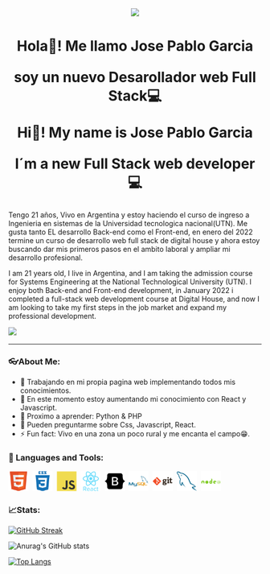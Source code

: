 <div align="center">
  <img src="https://media1.giphy.com/media/v1.Y2lkPTc5MGI3NjExMmMxZTliNDdjMTA3NDI2NzNiYWRkZmYwMmZkMzY0YjMyODI5YjE1OSZjdD1n/qgQUggAC3Pfv687qPC/giphy.gif" width="400">
  <h1>
    Hola👋! Me llamo Jose Pablo Garcia <p>soy un nuevo Desarollador web Full Stack💻</p>
    Hi👋! My name is Jose Pablo Garcia <p>I´m a new Full Stack web developer💻</p>
  </h1>
</div>
<section>
  <p>
    Tengo 21 años, Vivo en Argentina y estoy haciendo el curso de ingreso a Ingenieria en sistemas de la Universidad tecnologica nacional(UTN). Me gusta tanto EL desarrollo Back-end como el Front-end, en enero del 2022 termine un curso de desarrollo web full stack de digital house y ahora estoy buscando dar mis primeros pasos en el ambito laboral y ampliar mi desarrollo profesional.
  </p>
  <p>
    I am 21 years old, I live in Argentina, and I am taking the admission course for Systems Engineering at the National Technological University (UTN). I enjoy both Back-end and Front-end development, in January 2022 i completed a full-stack web development course at Digital House, and now I am looking to take my first steps in the job market and expand my professional development.
  </p>
  <a href="https://www.linkedin.com/in/jos%C3%A9-pablo-garc%C3%ADa/">
    <img src="https://img.shields.io/badge/LinkedIn-0077B5?style=for-the-badge&logo=linkedin&logoColor=white">
  </a>
</section>

---
### 👓About Me: 
- 🔭 Trabajando en mi propia pagina web implementando todos mis conocimientos.
- 🌱 En este momento estoy aumentando mi conocimiento con React y Javascript.
- 🤔 Proximo a aprender: Python & PHP
- 💬 Pueden preguntarme sobre Css, Javascript, React.
- ⚡ Fun fact: Vivo en una zona un poco rural y me encanta el campo😁.

<div align="left">
    <h3>🔨 Languages and Tools:</h3>
    <div>
        <img src="https://github.com/devicons/devicon/blob/master/icons/html5/html5-original.svg" title="HTML5" alt="HTML" width="40" height="40"/>&nbsp;
        <img src="https://github.com/devicons/devicon/blob/master/icons/css3/css3-plain-wordmark.svg"  title="CSS3" alt="CSS" width="40" height="40"/>&nbsp;
        <img src="https://github.com/devicons/devicon/blob/master/icons/javascript/javascript-original.svg" title="JavaScript" alt="JavaScript" width="40" height="40"/>&nbsp;
        <img src="https://github.com/devicons/devicon/blob/master/icons/react/react-original-wordmark.svg" title="React" alt="React" width="40" height="40"/>&nbsp;
        <img src="https://github.com/devicons/devicon/blob/master/icons/bootstrap/bootstrap-plain.svg" title="Bootstrap" alt="Bootstrap" width="40" height="40"/>&nbsp;
        <img src="https://github.com/devicons/devicon/blob/master/icons/mysql/mysql-original-wordmark.svg" title="MySQL"  alt="MySQL" width="40" height="40"/>&nbsp;
        <img src="https://github.com/devicons/devicon/blob/master/icons/git/git-original-wordmark.svg" title="Git" **alt="Git" width="40" height="40"/>&nbsp;
        <img src="https://github.com/devicons/devicon/blob/master/icons/mysql/mysql-plain.svg" title="Git" **alt="Git" width="40" height="40"/>&nbsp;
        <img src="https://github.com/devicons/devicon/blob/master/icons/nodejs/nodejs-plain-wordmark.svg" title="Git" **alt="Git" width="40" height="40"/>&nbsp;
</div>
 
  <h3>📈Stats:</h3>
  
 [![GitHub Streak](http://github-readme-streak-stats.herokuapp.com?user=JoseGarcia182&theme=ayu-light)](https://git.io/streak-stats)
  
 ![Anurag's GitHub stats](https://github-readme-stats.vercel.app/api?username=JoseGarcia182&show_icons=true&theme=blue)
  
 [![Top Langs](https://github-readme-stats.vercel.app/api/top-langs/?username=anuraghazra&layout=compact)](https://github.com/anuraghazra/github-readme-stats)
